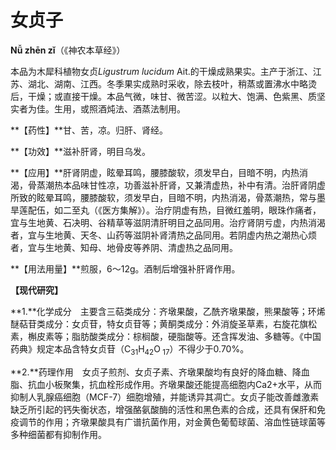 # 女贞子

**Nǚ zhēn zǐ**（《神农本草经》）

本品为木犀科植物女贞*Ligustrum lucidum* Ait.的干燥成熟果实。主产于浙江、江苏、湖北、湖南、江西。冬季果实成熟时采收，除去枝叶，稍蒸或置沸水中略烫后，干燥；或直接干燥。本品气微，味甘、微苦涩。以粒大、饱满、色紫黑、质坚实者为佳。生用，或照酒炖法、酒蒸法制用。

**【药性】**甘、苦，凉。归肝、肾经。

**【功效】**滋补肝肾，明目乌发。

**【应用】**肝肾阴虚，眩晕耳鸣，腰膝酸软，须发早白，目暗不明，内热消渴，骨蒸潮热本品味甘性凉，功善滋补肝肾，又兼清虚热，补中有清。治肝肾阴虚所致的眩晕耳鸣，腰膝酸软，须发早白，目暗不明，内热消渴，骨蒸潮热，常与墨旱莲配伍，如二至丸（《医方集解》）。治疗阴虚有热，目微红羞明，眼珠作痛者，宜与生地黄、石决明、谷精草等滋阴清肝明目之品同用。治疗肾阴亏虚，内热消渴者，宜与生地黄、天冬、山药等滋阴补肾清热之品同用。若阴虚内热之潮热心烦者，宜与生地黄、知母、地骨皮等养阴、清虚热之品同用。

**【用法用量】**煎服，6～12g。酒制后增强补肝肾作用。

**【现代研究】**

**1.**化学成分　主要含三萜类成分：齐墩果酸，乙酰齐墩果酸，熊果酸等；环烯醚萜苷类成分：女贞苷，特女贞苷等；黄酮类成分：外消旋圣草素，右旋花旗松素，槲皮素等；脂肪酸类成分：棕榈酸，硬脂酸等。还含挥发油、多糖等。《中国药典》规定本品含特女贞苷（C<sub>31</sub>H<sub>42</sub>O<sub> 17</sub>）不得少于0.70%。

**2.**药理作用　女贞子煎剂、女贞子素、齐墩果酸均有良好的降血糖、降血脂、抗血小板聚集，抗血栓形成作用。齐墩果酸还能提高细胞内Ca2+水平，从而抑制人乳腺癌细胞（MCF-7）细胞增殖，并能诱异其凋亡。女贞子能改善雌激素缺乏所引起的钙失衡状态，增强酪氨酸酶的活性和黑色素的合成，还具有保肝和免疫调节的作用；齐墩果酸具有广谱抗菌作用，对金黄色葡萄球菌、溶血性链球菌等多种细菌都有抑制作用。